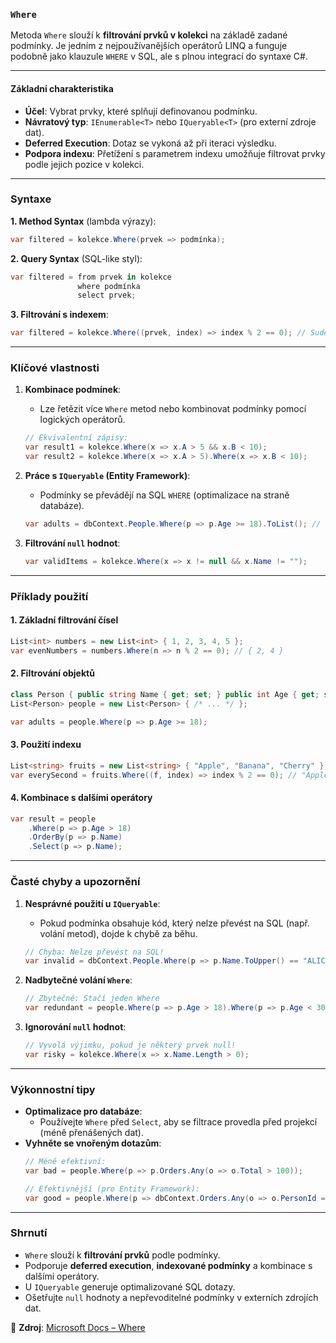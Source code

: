 
### **`Where`**  

Metoda `Where` slouží k **filtrování prvků v kolekci** na základě zadané podmínky. Je jedním z nejpoužívanějších operátorů LINQ a funguje podobně jako klauzule `WHERE` v SQL, ale s plnou integrací do syntaxe C#.

---

#### **Základní charakteristika**  

- **Účel**: Vybrat prvky, které splňují definovanou podmínku.  
- **Návratový typ**: `IEnumerable<T>` nebo `IQueryable<T>` (pro externí zdroje dat).  
- **Deferred Execution**: Dotaz se vykoná až při iteraci výsledku.  
- **Podpora indexu**: Přetížení s parametrem indexu umožňuje filtrovat prvky podle jejich pozice v kolekci.  

---

### **Syntaxe**  

**1. Method Syntax** (lambda výrazy):  
```csharp
var filtered = kolekce.Where(prvek => podmínka);
```

**2. Query Syntax** (SQL-like styl):  
```csharp
var filtered = from prvek in kolekce
               where podmínka
               select prvek;
```

**3. Filtrování s indexem**:  
```csharp
var filtered = kolekce.Where((prvek, index) => index % 2 == 0); // Sudé pozice
```

---

### **Klíčové vlastnosti**  

1. **Kombinace podmínek**:  
   - Lze řetězit více `Where` metod nebo kombinovat podmínky pomocí logických operátorů.  
   ```csharp
   // Ekvivalentní zápisy:
   var result1 = kolekce.Where(x => x.A > 5 && x.B < 10);
   var result2 = kolekce.Where(x => x.A > 5).Where(x => x.B < 10);
   ```

2. **Práce s `IQueryable` (Entity Framework)**:  
   - Podmínky se převádějí na SQL `WHERE` (optimalizace na straně databáze).  
   ```csharp
   var adults = dbContext.People.Where(p => p.Age >= 18).ToList(); // Generuje SQL WHERE Age >= 18
   ```

3. **Filtrování `null` hodnot**:  
   ```csharp
   var validItems = kolekce.Where(x => x != null && x.Name != "");
   ```

---

### **Příklady použití**  

#### **1. Základní filtrování čísel**  

```csharp
List<int> numbers = new List<int> { 1, 2, 3, 4, 5 };
var evenNumbers = numbers.Where(n => n % 2 == 0); // { 2, 4 }
```

#### **2. Filtrování objektů**  

```csharp
class Person { public string Name { get; set; } public int Age { get; set; } }
List<Person> people = new List<Person> { /* ... */ };

var adults = people.Where(p => p.Age >= 18);
```

#### **3. Použití indexu**  

```csharp
List<string> fruits = new List<string> { "Apple", "Banana", "Cherry" };
var everySecond = fruits.Where((f, index) => index % 2 == 0); // "Apple", "Cherry"
```

#### **4. Kombinace s dalšími operátory**  

```csharp
var result = people
    .Where(p => p.Age > 18)
    .OrderBy(p => p.Name)
    .Select(p => p.Name);
```

---

### **Časté chyby a upozornění**  

1. **Nesprávné použití u `IQueryable`**:  
   - Pokud podmínka obsahuje kód, který nelze převést na SQL (např. volání metod), dojde k chybě za běhu.  
   ```csharp
   // Chyba: Nelze převést na SQL!
   var invalid = dbContext.People.Where(p => p.Name.ToUpper() == "ALICE");
   ```

2. **Nadbytečné volání `Where`**:  
   ```csharp
   // Zbytečné: Stačí jeden Where
   var redundant = people.Where(p => p.Age > 18).Where(p => p.Age < 30);
   ```

3. **Ignorování `null` hodnot**:  
   ```csharp
   // Vyvolá výjimku, pokud je některý prvek null!
   var risky = kolekce.Where(x => x.Name.Length > 0);
   ```

---

### **Výkonnostní tipy**  

- **Optimalizace pro databáze**:  
  - Používejte `Where` před `Select`, aby se filtrace provedla před projekcí (méně přenášených dat).  
- **Vyhněte se vnořeným dotazům**:  
  ```csharp
  // Méně efektivní:
  var bad = people.Where(p => p.Orders.Any(o => o.Total > 100));

  // Efektivnější (pro Entity Framework):
  var good = people.Where(p => dbContext.Orders.Any(o => o.PersonId == p.Id && o.Total > 100));
  ```

---

### **Shrnutí**  

- `Where` slouží k **filtrování prvků** podle podmínky.  
- Podporuje **deferred execution**, **indexované podmínky** a kombinace s dalšími operátory.  
- U `IQueryable` generuje optimalizované SQL dotazy.  
- Ošetřujte `null` hodnoty a nepřevoditelné podmínky v externích zdrojích dat.  

📖 **Zdroj**: [Microsoft Docs – Where](https://learn.microsoft.com/cs-cz/dotnet/api/system.linq.enumerable.where)
